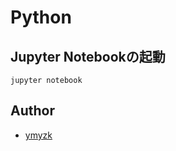 # Python

## Jupyter Notebookの起動

```
jupyter notebook
```

## Author

- [ymyzk](https://github.com/ymyzk)
